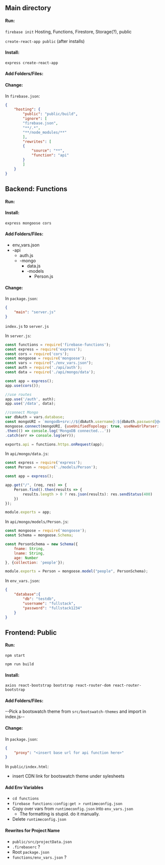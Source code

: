 ## Main directory

#### Run:

`firebase init`
    Hosting, Functions, Firestore, Storage(?),
    public

`create-react-app public` (after installs)

#### Install:

`express create-react-app`

#### Add Folders/Files:

#### Change:

In `firebase.json`:
```json
{
    "hosting": {
        "public": "public/build",
        "ignore": [
        "firebase.json",
        "**/.*",
        "**/node_modules/**"
        ],
        "rewrites": [
        {
            "source": "**",
            "function": "api"
        }
        ]
    }
}
```


## Backend: Functions

#### Run:

#### Install:

`express mongoose cors`

#### Add Folders/Files:
* env_vars.json
* -api
    * auth.js
    * -mongo
        * data.js
        * -models
            * Person.js


#### Change:

In `package.json`:
```json
{
    "main": "server.js"
}
```

`index.js` to `server.js`

In `server.js`:
```javascript
const functions = require('firebase-functions');
const express = require('express');
const cors = require('cors');
const mongoose = require('mongoose');
const vars = require("./env_vars.json");
const auth = require('./api/auth');
const data = require('./api/mongo/data');

const app = express();
app.use(cors());

//use routes
app.use('/auth', auth);
app.use('/data', data);

//connect Mongo
var dbAuth = vars.database;
const mongoURI = `mongodb+srv://${dbAuth.username}:${dbAuth.password}@cluster0.ulqar.mongodb.net/${dbAuth.db}?retryWrites=true&w=majority`;
mongoose.connect(mongoURI, {useUnifiedTopology: true, useNewUrlParser: true, useCreateIndex: true, useFindAndModify: true})
.then(() => console.log('MongoDB connected...'))
.catch(err => console.log(err));

exports.api = functions.https.onRequest(app);
```

In `api/mongo/data.js`:
```javascript
const express = require('express');
const Person = require('./models/Person');

const app = express();

app.get("/", (req, res) => {
    Person.find().then(results => {
        results.length > 0 ? res.json(results): res.sendStatus(400)
    })
});

module.exports = app;
```

In `api/mongo/models/Person.js`:
```javascript
const mongoose = require('mongoose');
const Schema = mongoose.Schema;

const PersonSchema = new Schema({
    fname: String,
    lname: String,
    age: Number
}, {collection: 'people'});

module.exports = Person = mongoose.model("people", PersonSchema);
```

In `env_vars.json`:
```json
{
    "database":{
        "db": "testdb",
        "username": "fullstack",
        "password": "fullstack1234"
    }
}
```

## Frontend: Public

#### Run:

`npm start`

`npm run build`

#### Install:

`axios react-bootstrap bootstrap react-router-dom react-router-bootstrap`

#### Add Folders/Files:

--Pick a bootswatch theme from `src/bootswatch-themes` and import in index.js--

#### Change:

In `package.json`:
```json
{
    "proxy": "<insert base url for api function here>"
}
```

In `public/index.html`:
* insert CDN link for bootswatch theme under sylesheets

#### Add Env Variables

* `cd functions`
* `firebase functions:config:get > runtimeconfig.json`
* Copy over vars from `runtimeconfig.json` into `env_vars.json`
    * The formatting is stupid. do it manually.
* Delete `runtimeconfig.json`

#### Rewrites for Project Name

* `public/src/projectData.json`
* `.firebaserc` ?
* Root `package.json`
* `functions/env_vars.json` ?